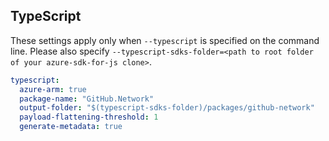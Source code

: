 ## TypeScript

These settings apply only when `--typescript` is specified on the command line.
Please also specify `--typescript-sdks-folder=<path to root folder of your azure-sdk-for-js clone>`.

```yaml $(typescript)
typescript:
  azure-arm: true
  package-name: "GitHub.Network"
  output-folder: "$(typescript-sdks-folder)/packages/github-network"
  payload-flattening-threshold: 1
  generate-metadata: true
```

